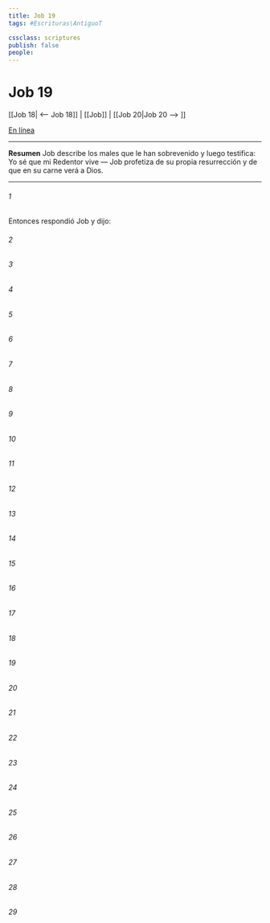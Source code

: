 ```yaml
---
title: Job 19
tags: #Escrituras\AntiguoT

cssclass: scriptures
publish: false
people:
---
```


# Job 19
[[Job 18| <-- Job 18]] | [[Job]] | [[Job 20|Job 20 --> ]]

[En línea](https://churchofjesuschrist.org/study/scriptures/ot/job/19?lang=spa)

---
__Resumen__
Job describe los males que le han sobrevenido y luego testifica: Yo sé que mi Redentor vive — Job profetiza de su propia resurrección y de que en su carne verá a Dios.

---
###### 1 
Entonces respondió Job y dijo:

###### 2 


###### 3 


###### 4 


###### 5 


###### 6 


###### 7 


###### 8 


###### 9 


###### 10 


###### 11 


###### 12 


###### 13 


###### 14 


###### 15 


###### 16 


###### 17 


###### 18 


###### 19 


###### 20 


###### 21 


###### 22 


###### 23 


###### 24 


###### 25 


###### 26 


###### 27 


###### 28 


###### 29 


